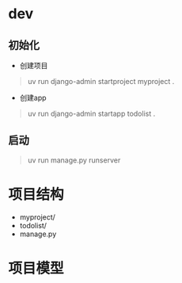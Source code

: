 # dev
## 初始化
- 创建项目
> uv run django-admin startproject myproject .
- 创建app
> uv run django-admin startapp todolist .

## 启动
> uv run manage.py runserver

# 项目结构
- myproject/
- todolist/
- manage.py


# 项目模型

